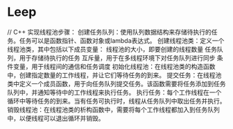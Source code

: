 # Leep
// C++ 实现线程池步骤：
创建任务队列：使用队列数据结构来存储待执行的任务。任务可以是函数指针、函数对象或lambda表达式。
创建线程池类：定义一个线程池类，其中包括以下成员变量：
线程池的大小，即要创建的线程数量
任务队列，用于存储待执行的任务
互斥量，用于在多线程环境下对任务队列进行同步
条件变量，用于线程间的通信和任务调度
初始化线程池：在线程池类的构造函数中，创建指定数量的工作线程，并让它们等待任务的到来。
提交任务：在线程池类中定义一个成员函数，用于向任务队列提交任务。该函数需要将任务添加到任务队列中，并通知等待中的工作线程来执行任务。
执行任务：每个工作线程在一个循环中等待任务的到来。当有任务可执行时，线程从任务队列中取出任务并执行。
销毁线程池：在线程池类的析构函数中，需要将每个工作线程都加入到任务队列中，以便线程可以退出循环并销毁。